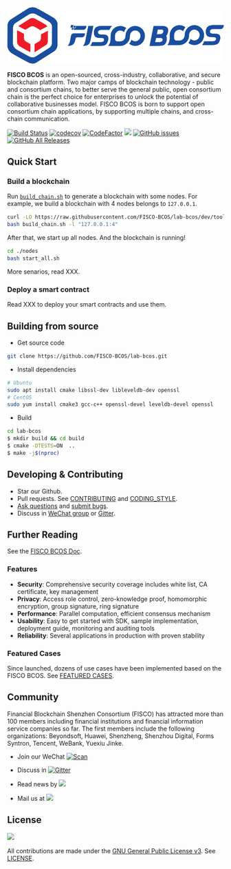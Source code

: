 ![](docs/images/FISCO_BCOS_Logo.svg)

**FISCO BCOS** is an open-sourced, cross-industry, collaborative, and secure blockchain platform. Two major camps of blockchain technology - public and consortium chains, to better serve the general public, open consortium chain is the perfect choice for enterprises to unlock the potential of collaborative businesses model. FISCO BCOS is born to support open consortium chain applications, by supporting multiple chains, and cross-chain communication.

[![Build Status](https://travis-ci.org/FISCO-BCOS/lab-bcos.svg)](https://travis-ci.org/FISCO-BCOS/lab-bcos)  [![codecov](https://codecov.io/gh/FISCO-BCOS/lab-bcos/branch/master/graph/badge.svg)](https://codecov.io/gh/FISCO-BCOS/lab-bcos) [![CodeFactor](https://www.codefactor.io/repository/github/fisco-bcos/lab-bcos/badge)](https://www.codefactor.io/repository/github/fisco-bcos/lab-bcos) [![](https://img.shields.io/github/issues-pr/FISCO-BCOS/lab-bcos.svg)](https://github.com/FISCO-BCOS/lab-bcos/pulls) [![GitHub issues](https://img.shields.io/github/issues/FISCO-BCOS/lab-bcos.svg)](https://github.com/FISCO-BCOS/lab-bcos/issues) [![GitHub All Releases](https://img.shields.io/github/downloads/FISCO-BCOS/lab-bcos/total.svg)](https://github.com/FISCO-BCOS/lab-bcos) 

## Quick Start

### Build a blockchain

Run [`build_chain.sh`](tools/build_chain.sh) to generate a blockchain with some nodes. For example, we build a blockchain with 4 nodes belongs to `127.0.0.1`.

```bash
curl -LO https://raw.githubusercontent.com/FISCO-BCOS/lab-bcos/dev/tools/build_chain.sh
bash build_chain.sh -l "127.0.0.1:4"
```

After that, we start up all nodes. And the blockchain is running!

```bash
cd ./nodes
bash start_all.sh
```

More senarios, read XXX.

### Deploy a smart contract

Read XXX to deploy your smart contracts and use them.

## Building from source

- Get source code

```bash
git clone https://github.com/FISCO-BCOS/lab-bcos.git
```

- Install dependencies

```bash
# Ubuntu
sudo apt install cmake libssl-dev libleveldb-dev openssl
# CentOS
sudo yum install cmake3 gcc-c++ openssl-devel leveldb-devel openssl
```

- Build

```bash
cd lab-bcos
$ mkdir build && cd build
$ cmake -DTESTS=ON  ..
$ make -j$(nproc)
```

## Developing & Contributing

* Star our Github. 
* Pull requests. See [CONTRIBUTING](CONTRIBUTING.md) and [CODING_STYLE](CODING_STYLE.md).
* [Ask questions](https://github.com/FISCO-BCOS/lab-bcos/issues) and [submit bugs](https://github.com/FISCO-BCOS/lab-bcos/issues).
* Discuss in [WeChat group](docs/images/WeChatQR.jpeg) or [Gitter](https://gitter.im/fisco-bcos/Lobby).

## Further Reading

See the [FISCO BCOS Doc](https://fisco-bcos-documentation-en.readthedocs.io/en/latest/).

### Features

* **Security**: Comprehensive security coverage includes white list, CA certificate, key management
* **Privacy**: Access role control, zero-knowledge proof, homomorphic encryption, group signature, ring signature
* **Performance**: Parallel computation, efficient consensus mechanism
* **Usability**: Easy to get started with SDK, sample implementation, deployment guide, monitoring and auditing tools
* **Reliability**: Several applications in production with proven stability


### Featured Cases

Since launched, dozens of use cases have been implemented based on the FISCO BCOS. See [FEATURED CASES](http://www.fisco-bcos.org/assets/docs/FISCO%20BCOS%20-%20Featured%20Cases.pdf).

## Community

Financial Blockchain Shenzhen Consortium (FISCO) has attracted more than 100 members including financial institutions and financial information service companies so far. The first members include the following organizations: Beyondsoft, Huawei, Shenzheng, Shenzhou Digital, Forms Syntron, Tencent, WeBank, Yuexiu Jinke.

- Join our WeChat [![Scan](https://img.shields.io/badge/style-Scan_QR_Code-green.svg?logo=wechat&longCache=false&style=social&label=Group)](docs/images/WeChatQR.jpeg) 


- Discuss in [![Gitter](https://img.shields.io/badge/style-on_gitter-green.svg?logo=gitter&longCache=false&style=social&label=Chat)](https://gitter.im/fisco-bcos/Lobby) 


- Read news by [![](https://img.shields.io/twitter/url/http/shields.io.svg?style=social&label=Follow@FiscoBcos)](https://twitter.com/FiscoBcos)


- Mail us at [![](https://img.shields.io/twitter/url/http/shields.io.svg?logo=Gmail&style=social&label=service@fisco.com.cn)](mailto:service@fisco.com.cn)


## License

[![](https://img.shields.io/github/license/FISCO-BCOS/lab-bcos.svg)](LICENSE)

All contributions are made under the [GNU General Public License v3](https://www.gnu.org/licenses/gpl-3.0.en.html). See [LICENSE](LICENSE).

